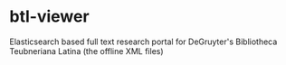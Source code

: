 # btl-viewer
Elasticsearch based full text research portal for DeGruyter's Bibliotheca Teubneriana Latina (the offline XML files)
